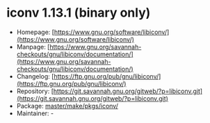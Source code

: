 # iconv 1.13.1 (binary only)
 - Homepage: [https://www.gnu.org/software/libiconv/](https://www.gnu.org/software/libiconv/)
 - Manpage: [https://www.gnu.org/savannah-checkouts/gnu/libiconv/documentation/](https://www.gnu.org/savannah-checkouts/gnu/libiconv/documentation/)
 - Changelog: [https://ftp.gnu.org/pub/gnu/libiconv/](https://ftp.gnu.org/pub/gnu/libiconv/)
 - Repository: [https://git.savannah.gnu.org/gitweb/?p=libiconv.git](https://git.savannah.gnu.org/gitweb/?p=libiconv.git)
 - Package: [master/make/pkgs/iconv/](https://github.com/Freetz-NG/freetz-ng/tree/master/make/pkgs/iconv/)
 - Maintainer: -

